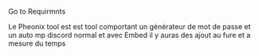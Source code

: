 Go to Requirmnts

Le Pheonix tool est est tool comportant un générateur de mot de passe
et un auto mp discord normal et avec Embed
il y auras des ajout au fure et a mesure du temps
